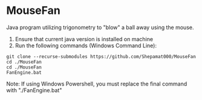# MouseFan
Java program utilizing trigonometry to "blow" a ball away using the mouse.

1. Ensure that current java  version is installed on machine
3. Run the following commands (Windows Command Line):
```
git clone --recurse-submodules https://github.com/Shepamat000/MouseFan
cd ./MouseFan
cd ./MouseFan
FanEngine.bat

```
Note: If using Windows Powershell, you must replace the final command with "./FanEngine.bat"
